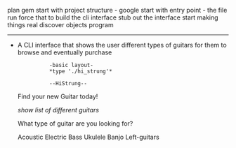 plan gem 
start with project structure - google
start with entry point - the file run
force that to build the cli interface
stub out the interface 
start making things real
discover objects
program
__________________________________________________

- A CLI interface that shows the user different types of guitars for them to browse and eventually purchase

                -basic layout- 
                *type './hi_strung'*

                --HiStrung--

    Find your new Guitar today!

    *show list of different guitars*

    What type of guitar are you looking for?

    Acoustic
    Electric
    Bass
    Ukulele
    Banjo
    Left-guitars